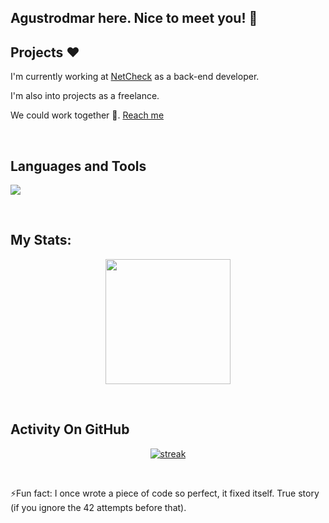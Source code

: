 ## Agustrodmar here. Nice to meet you! 👋


## Projects ❤️

I'm currently working at [NetCheck](https://www.linkedin.com/company/netcheck/mycompany/) as a back-end developer.

I'm also into projects as a freelance. 

We could work together 🌱. [Reach me](https://www.linkedin.com/in/agustin-rodriguez-marquez-53886a137/?locale=en_US)

<br>
  
## Languages and Tools

<p align="left"> <a href="https://github.com/agustrodmar"><img src="https://skillicons.dev/icons?i=mysql,github,figma,firebase,css,html,js,androidstudio,kotlin,gradle,java,spring,postman,cs,phpstorm"> </a> </p>

<br>
  
## My Stats:
<p align="center">
<img height="200px" src="https://github-readme-stats.vercel.app/api?username=agustrodmar&hide_border=true&show_icons=true&count_private=true&theme=gruvbox&bg_color=151515">
</p>

<br>
  
## Activity On GitHub

<p align="center">
  <a href="https://github.com/agustrodmar">      
<img title="stats" alt="streak" src="https://github-readme-streak-stats.herokuapp.com/?user=agustrodmar&theme=dark&hide_border=true&stroke=f53b3b"/>
</a> 
</p>

<br>
  
⚡Fun fact:
  I once wrote a piece of code so perfect, it fixed itself. True story (if you ignore the 42 attempts before that).

<!--
**agustrodmar/agustrodmar** is a ✨ _special_ ✨ repository because its `README.md` (this file) appears on your GitHub profile.

Here are some ideas to get you started:

- 🔭 I’m currently working on ...
- 🌱 I’m currently learning ...
- 👯 I’m looking to collaborate on ...
- 🤔 I’m looking for help with ...
- 💬 Ask me about ...
- 📫 How to reach me: ...
- 😄 Pronouns: ...
- ⚡ Fun fact: ...
-->
